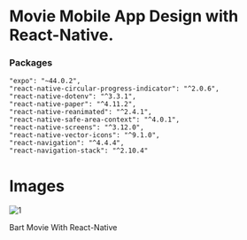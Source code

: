 
# Movie Mobile App Design with React-Native.


### Packages
```
"expo": "~44.0.2",
"react-native-circular-progress-indicator": "^2.0.6",
"react-native-dotenv": "^3.3.1",
"react-native-paper": "^4.11.2",
"react-native-reanimated": "^2.4.1",
"react-native-safe-area-context": "^4.0.1",
"react-native-screens": "^3.12.0",
"react-native-vector-icons": "^9.1.0",
"react-navigation": "^4.4.4",
"react-navigation-stack": "^2.10.4"
```


# Images
![1](https://user-images.githubusercontent.com/78555264/156066867-d44703b2-d227-4d8f-9e00-8ca3e7bb4e31.png)

Bart Movie With React-Native





